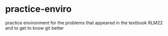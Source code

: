 # practice-enviro
practice environment for the problems that appeared in the textbook RLM22 and to get to know git better

